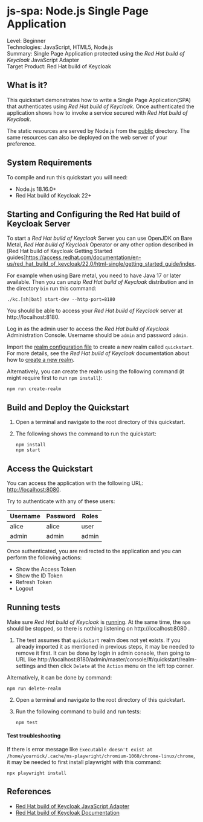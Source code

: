 js-spa: Node.js Single Page Application
===================================================

Level: Beginner  
Technologies: JavaScript, HTML5, Node.js  
Summary: Single Page Application protected using the _Red Hat build of Keycloak_ JavaScript Adapter  
Target Product: Red Hat build of Keycloak

What is it?
-----------

This quickstart demonstrates how to write a Single Page Application(SPA) that authenticates
using _Red Hat build of Keycloak_. Once authenticated the application shows how to invoke a service secured with _Red Hat build of Keycloak_.

The static resources are served by Node.js from the [public](public) directory. The same resources can also be deployed
on the web server of your preference.

System Requirements
-------------------

To compile and run this quickstart you will need:

* Node.js 18.16.0+
* Red Hat build of Keycloak 22+

Starting and Configuring the Red Hat build of Keycloak Server
-------------------

To start a _Red Hat build of Keycloak_ Server you can use OpenJDK on Bare Metal, _Red Hat build of Keycloak_ Operator or any other option described in
[Red Hat build of Keycloak Getting Started guides]https://access.redhat.com/documentation/en-us/red_hat_build_of_keycloak/22.0/html-single/getting_started_guide/index.

For example when using Bare metal, you need to have Java 17 or later available. Then you can unzip _Red Hat build of Keycloak_ distribution and in the directory `bin` run this command:

```shell
./kc.[sh|bat] start-dev --http-port=8180
```

You should be able to access your _Red Hat build of Keycloak_ server at http://localhost:8180.

Log in as the admin user to access the _Red Hat build of Keycloak_ Administration Console. Username should be `admin` and password `admin`.

Import the [realm configuration file](config/realm-import.json) to create a new realm called `quickstart`.
For more details, see the _Red Hat build of Keycloak_ documentation about how to [create a new realm](https://access.redhat.com/documentation/en-us/red_hat_build_of_keycloak/22.0/html-single/server_administration_guide/index#proc-creating-a-realm_server_administration_guide).

Alternatively, you can create the realm using the following command (it might require first to run `npm install`):

```shell
npm run create-realm
```

Build and Deploy the Quickstart
-------------------------------

1. Open a terminal and navigate to the root directory of this quickstart.

2. The following shows the command to run the quickstart:

   ````
   npm install
   npm start
   ````

Access the Quickstart
---------------------

You can access the application with the following URL: <http://localhost:8080>.

Try to authenticate with any of these users:

| Username | Password | Roles              |
|----------|----------|--------------------|
| alice    | alice    | user               |
| admin    | admin    | admin              |

Once authenticated, you are redirected to the application and you can perform the following actions:

* Show the Access Token
* Show the ID Token
* Refresh Token
* Logout

Running tests
--------------------

Make sure _Red Hat build of Keycloak_ is [running](#starting-and-configuring-the-red-hat-build-of-keycloak-server). At the same time, the `npm` should be stopped, so there is nothing listening on http://localhost:8080 .

1. The test assumes that `quickstart` realm does not yet exists. If you already imported it as mentioned in previous steps, it may be needed to remove it first.
It can be done by login in admin console, then going to URL like http://localhost:8180/admin/master/console/#/quickstart/realm-settings and then click `Delete` at the `Action` menu on the left top corner.

Alternatively, it can be done by command:
```shell
npm run delete-realm
```

2. Open a terminal and navigate to the root directory of this quickstart.

3. Run the following command to build and run tests:

   ````
   npm test
   ````
   
#### Test troubleshooting

If there is error message like `Executable doesn't exist at /home/yournick/.cache/ms-playwright/chromium-1060/chrome-linux/chrome`, it may be needed to first install playwright with this command:

```shell
npx playwright install
```


References
--------------------

* [Red Hat build of Keycloak JavaScript Adapter](https://access.redhat.com/documentation/en-us/red_hat_build_of_keycloak/22.0/html-single/securing_applications_and_services_guide/index#_javascript_adapter)
* [Red Hat build of Keycloak Documentation](https://access.redhat.com/documentation/en-us/red_hat_build_of_keycloak/22.0/)
